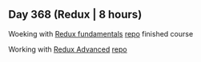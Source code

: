 ## Day 368 (Redux | 8 hours)

Woeking with [Redux fundamentals](https://frontendmasters.com/courses/redux-fundamentals/)
[repo](https://github.com/alexvyber/redux-fundamentals-fm.git)
finished course

Working with [Redux Advanced](https://frontendmasters.com/courses/advanced-redux/)
[repo](https://github.com/alexvyber/redux-advanced-fm.git)
